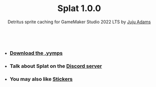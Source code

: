 <h1 align="center">Splat 1.0.0</h1>

<p align="center">Detritus sprite caching for GameMaker Studio 2022 LTS by <a href="https://www.jujuadams.com/" target="_blank">Juju Adams</a></p>

&nbsp;

&nbsp;

- ### [Download the .yymps](https://github.com/JujuAdams/splat/releases/)
- ### Talk about Splat on the [Discord server](https://discord.gg/8krYCqr)
- ### You may also like [Stickers](https://github.com/tabularelf/Stickers)